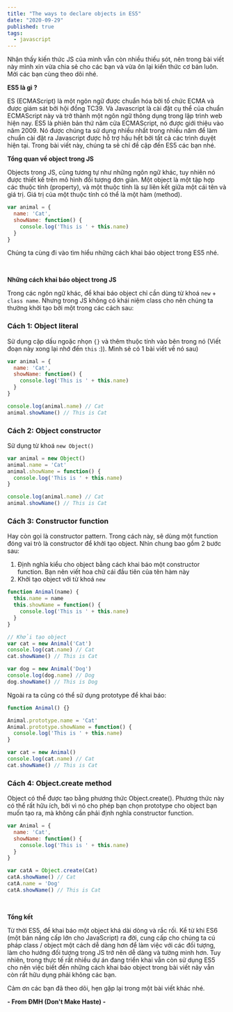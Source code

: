 ```yaml
---
title: "The ways to declare objects in ES5"
date: "2020-09-29"
published: true
tags:
  - javascript
---
```


Nhận thấy kiến thức JS của mình vẫn còn nhiều thiếu sót, nên trong bài viết này mình xin vừa chia sẻ cho các bạn và vừa ôn lại kiến thức cơ bản luôn. Mời các bạn cùng theo dõi nhé.

**ES5 là gì ?**

ES (ECMAScript) là một ngôn ngữ được chuẩn hóa bởi tổ chức ECMA và được giám sát bởi hội đồng TC39. Và Javascript là cài đặt cụ thể của chuẩn ECMAScript này và trở thành một ngôn ngữ thông dụng trong lập trình web hiện nay. ES5 là phiên bản thứ năm cửa ECMAScript, nó được giới thiệu vào năm 2009. Nó được chúng ta sử dụng nhiều nhất trong nhiều năm để làm chuẩn cài đặt ra Javascript được hỗ trợ hầu hết bởi tất cả các trình duyệt hiện tại. Trong bài viết này, chúng ta sẽ chỉ đề cập đến ES5 các bạn nhé.

**Tổng quan về object trong JS**

Objects trong JS, cũng tương tự như những ngôn ngữ khác, tuy nhiên nó được thiết kế trên mô hình đối tượng đơn giản. Một object là một tập hợp các thuộc tính (property), và một thuộc tính là sự liên kết giữa một cái tên và giá trị. Giá trị của một thuộc tính có thể là một hàm (method).

```js
var animal = {
  name: 'Cat',
  showName: function() {
    console.log('This is ' + this.name)
  }
}
```

Chúng ta cùng đi vào tìm hiểu những cách khai báo object trong ES5 nhé.

<br/>

**Những cách khai báo object trong JS**

Trong các ngôn ngữ khác, để khai báo object chỉ cần dùng từ khoá `new` + `class name`. Nhưng trong JS không có khái niệm class cho nên chúng ta thường khởi tạo bởi một trong các cách sau:

### Cách 1: Object literal

Sử dụng cặp dấu ngoặc nhọn `{}` và thêm thuộc tính vào bên trong nó (Viết đoạn này xong lại nhớ đến `this` :)). Mình sẽ có 1 bài viết về nó sau)

```js
var animal = {
  name: 'Cat',
  showName: function() {
    console.log('This is ' + this.name)
  }
}

console.log(animal.name) // Cat
animal.showName() // This is Cat
```

### Cách 2: Object constructor

Sử dụng từ khoá `new Object()`

```js
var animal = new Object()
animal.name = 'Cat'
animal.showName = function() {
  console.log('This is ' + this.name)
}

console.log(animal.name) // Cat
animal.showName() // This is Cat
```

### Cách 3: Constructor function

Hay còn gọi là constructor pattern. Trong cách này, sẽ dùng một function đóng vai trò là constructor để khởi tạo object. Nhìn chung bao gồm 2 bước sau:

1. Định nghĩa kiểu cho object bằng cách khai báo một constructor function. Bạn nên viết hoa chữ cái đầu tiên của tên hàm này
2. Khởi tạo object với từ khoá `new`

```js
function Animal(name) {
  this.name = name
  this.showName = function() {
    console.log('This is ' + this.name)
  }
}

// Khởi tạo object
var cat = new Animal('Cat')
console.log(cat.name) // Cat
cat.showName() // This is Cat

var dog = new Animal('Dog')
console.log(dog.name) // Dog
dog.showName() // This is Dog
```

Ngoài ra ta cũng có thể sử dụng prototype để khai báo:

```js
function Animal() {}

Animal.prototype.name = 'Cat'
Animal.prototype.showName = function() {
  console.log('This is ' + this.name)
}

var cat = new Animal()
console.log(cat.name) // Cat
cat.showName() // This is Cat
```

### Cách 4: Object.create method

Object có thể được tạo bằng phương thức Object.create(). Phương thức này có thể rất hữu ích, bởi vì nó cho phép bạn chọn prototype cho object bạn muốn tạo ra, mà không cần phải định nghĩa constructor function.

```js
var Animal = {
  name: 'Cat',
  showName: function() {
    console.log('This is ' + this.name)
  }
}

var catA = Object.create(Cat)
catA.showName() // Cat
catA.name = 'Dog'
catA.showName() // This is Cat
```
<br/>

**Tổng kết**

Từ thời ES5, để khai báo một object khá dài dòng và rắc rối. Kể từ khi ES6 (một bản nâng cấp lớn cho JavaScript) ra đời, cung cấp cho chúng ta cú pháp class / object một cách dễ dàng hơn để làm việc với các đối tượng, làm cho hướng đối tượng trong JS trở nên dễ dàng và tường minh hơn. Tuy nhiên, trong thực tế rất nhiều dự án đang triển khai vẫn còn sử dụng ES5 cho nên việc biết đến những cách khai báo object trong bài viết nãy vẫn còn rất hữu dụng phải không các bạn.

Cảm ơn các bạn đã theo dõi, hẹn gặp lại trong một bài viết khác nhé.

__- From ĐMH (Don't Make Haste) -__
